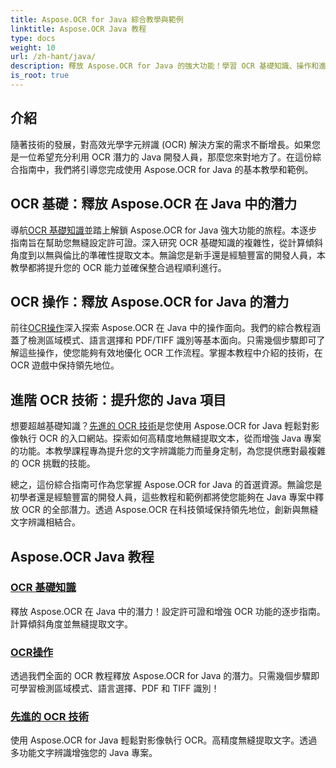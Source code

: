 ```yaml
---
title: Aspose.OCR for Java 綜合教學與範例
linktitle: Aspose.OCR Java 教程
type: docs
weight: 10
url: /zh-hant/java/
description: 釋放 Aspose.OCR for Java 的強大功能！學習 OCR 基礎知識、操作和進階技術。輕鬆設定許可證、偵測區域並增強文字辨識。
is_root: true
---
```


## 介紹

隨著技術的發展，對高效光學字元辨識 (OCR) 解決方案的需求不斷增長。如果您是一位希望充分利用 OCR 潛力的 Java 開發人員，那麼您來對地方了。在這份綜合指南中，我們將引導您完成使用 Aspose.OCR for Java 的基本教學和範例。

## OCR 基礎：釋放 Aspose.OCR 在 Java 中的潛力

導航[OCR 基礎知識](./ocr-basics/)並踏上解鎖 Aspose.OCR for Java 強大功能的旅程。本逐步指南旨在幫助您無縫設定許可證。深入研究 OCR 基礎知識的複雜性，從計算傾斜角度到以無與倫比的準確性提取文本。無論您是新手還是經驗豐富的開發人員，本教學都將提升您的 OCR 能力並確保整合過程順利進行。

## OCR 操作：釋放 Aspose.OCR for Java 的潛力

前往[OCR操作](./ocr-operations/)深入探索 Aspose.OCR 在 Java 中的操作面向。我們的綜合教程涵蓋了檢測區域模式、語言選擇和 PDF/TIFF 識別等基本面向。只需幾個步驟即可了解這些操作，使您能夠有效地優化 OCR 工作流程。掌握本教程中介紹的技術，在 OCR 遊戲中保持領先地位。

## 進階 OCR 技術：提升您的 Java 項目

想要超越基礎知識？[先進的 OCR 技術](./advanced-ocr-techniques/)是您使用 Aspose.OCR for Java 輕鬆對影像執行 OCR 的入口網站。探索如何高精度地無縫提取文本，從而增強 Java 專案的功能。本教學課程專為提升您的文字辨識能力而量身定制，為您提供應對最複雜的 OCR 挑戰的技能。

總之，這份綜合指南可作為您掌握 Aspose.OCR for Java 的首選資源。無論您是初學者還是經驗豐富的開發人員，這些教程和範例都將使您能夠在 Java 專案中釋放 OCR 的全部潛力。透過 Aspose.OCR 在科技領域保持領先地位，創新與無縫文字辨識相結合。
## Aspose.OCR Java 教程
### [OCR 基礎知識](./ocr-basics/)
釋放 Aspose.OCR 在 Java 中的潛力！設定許可證和增強 OCR 功能的逐步指南。計算傾斜角度並無縫提取文字。
### [OCR操作](./ocr-operations/)
透過我們全面的 OCR 教程釋放 Aspose.OCR for Java 的潛力。只需幾個步驟即可學習檢測區域模式、語言選擇、PDF 和 TIFF 識別！
### [先進的 OCR 技術](./advanced-ocr-techniques/)
使用 Aspose.OCR for Java 輕鬆對影像執行 OCR。高精度無縫提取文字。透過多功能文字辨識增強您的 Java 專案。